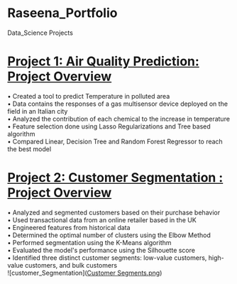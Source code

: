 # Raseena_Portfolio
Data_Science Projects

# [Project 1: Air Quality Prediction: Project Overview ](https://github.com/Raseena-KP/Air-Quality-Prediction/blob/main/Predicting_Air_Quality.ipynb)
•	Created a tool to predict Temperature in polluted area</br>
•	Data contains the responses of a gas multisensor device deployed on the field in an Italian city</br>
• Analyzed the contribution of each chemical to the increase in temperature</br>
•	Feature selection done using Lasso Regularizations and Tree based algorithm</br>
•	Compared Linear, Decision Tree and Random Forest Regressor to reach the best model</br>

# [Project 2: Customer Segmentation : Project Overview ](https://github.com/Raseena-KP/Customer_Segmentation/blob/main/Customer_Segmentation.ipynb)
• Analyzed and segmented customers based on their purchase behavior</br>
• Used transactional data from an online retailer based in the UK</br>
• Engineered features from historical data</br>
• Determined the optimal number of clusters using the Elbow Method</br>
• Performed segmentation using the K-Means algorithm</br>
• Evaluated the model's performance using the Silhouette score</br>
• Identified three distinct customer segments: low-value customers, high-value customers, and bulk customers</br>
  ![customer_Segmentation]([Customer Segments.png](https://github.com/Raseena-KP/Customer_Segmentation/blob/main/Customer%20Segments.png))
